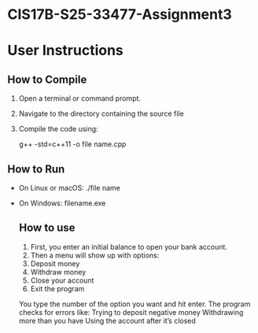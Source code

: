 # CIS17B-S25-33477-Assignment3
# User Instructions

## How to Compile

1. Open a terminal or command prompt.
2. Navigate to the directory containing the source file 
3. Compile the code using:

   g++ -std=c++11 -o file name.cpp

  

## How to Run

- On Linux or macOS:
  ./file name

- On Windows:
  filename.exe

  ## How to use

  1. First, you enter an initial balance to open your bank account.
  2. Then a menu will show up with options:
  3. Deposit money
  4. Withdraw money
  5. Close your account
  6. Exit the program

  You type the number of the option you want and hit enter.
  The program checks for errors like:
  Trying to deposit negative money
  Withdrawing more than you have
  Using the account after it’s closed
